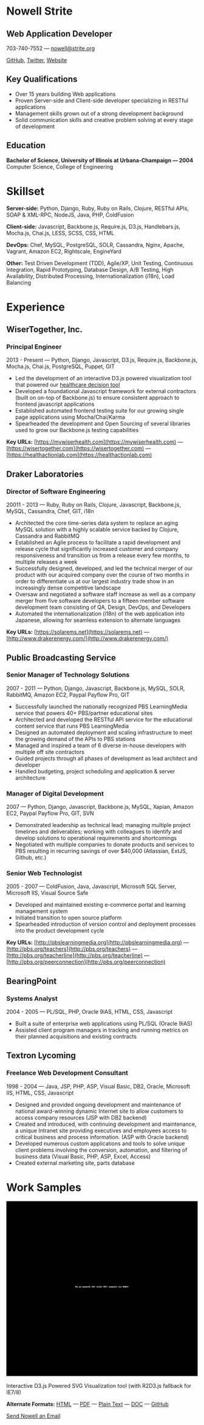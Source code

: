 Nowell Strite
=============

Web Application Developer
-------------------------

703-740-7552 —
 nowell@strite.org

[GitHub](https://github.com/nowells), [Twitter](https://twitter.com/nowells), [Website](http://nowell.strite.org)

Key Qualifications
------------------

-   Over 15 years building Web applications
-   Proven Server-side and Client-side developer specializing in RESTful applications
-   Management skills grown out of a strong development background
-   Solid communication skills and creative problem solving at every stage of development

Education
---------

**Bachelor of Science, University of Illinois at Urbana-Champaign — 2004**
 Computer Science, College of Engineering

Skillset
========

**Server-side:** Python, Django, Ruby, Ruby on Rails, Clojure, RESTful APIs, SOAP & XML-RPC, NodeJS, Java, PHP, ColdFusion

**Client-side:** Javascript, Backbone.js, Require.js, D3.js, Handlebars.js, Mocha.js, Chai.js, LESS, SCSS, CSS, HTML

**DevOps:** Chef, MySQL, PostgreSQL, SOLR, Cassandra, Nginx, Apache, Vagrant, Amazon EC2, Rightscale, EngineYard

**Other:** Test Driven Development (TDD), Agile/XP, Unit Testing, Continuous Integration, Rapid Prototyping, Database Design, A/B Testing, High Availability, Distributed Processing, Internationalization (i18n), Load Balancing

Experience
==========

WiserTogether, Inc.
-------------------

### Principal Engineer

2013 - Present — Python, Django, Javascript, D3.js, Require.js, Backbone.js, Mocha.js, Chai.js, PostgreSQL, Puppet, GIT

-   Led the development of an interactive D3.js powered visualization tool that powered our [healthcare decision tool](http://nowells.github.io/resume/img/bullseye.gif "Interactive D3.js Powered SVG Visualization tool (with R2D3.js fallback for IE7/8)")
-   Developed a foundational Javascript framework for external contractors (built on on-top of Backbone.js) to ensure consistent approach to frontend javascript applications
-   Established automated frontend testing suite for our growing single page applications using Mocha/Chai/Karma
-   Spearheaded the development and Open Sourcing of several libraries used to grow our Backbone.js testing capabilities

**Key URLs:** [https://mywiserhealth.com](https://mywiserhealth.com) — [https://wisertogether.com](https://wisertogether.com) — [https://healthactionlab.com](https://healthactionlab.com)

Draker Laboratories
-------------------

### Director of Software Engineering

20011 - 2013 — Ruby, Ruby on Rails, Clojure, Javascript, Backbone.js, MySQL, Cassandra, Chef, GIT, i18n

-   Architected the core time-series data system to replace an aging MySQL solution with a highly scalable service backed by Clojure, Cassandra and RabbitMQ
-   Established an Agile process to facilitate a rapid development and release cycle that significantly increased customer and company responsiveness and transition us from a release every few months, to multiple releases a week
-   Successfully designed, developed, and led the technical merger of our product with our acquired company over the course of two months in order to differentiate us at our largest industry trade show in an increasingly dense competitive landscape
-   Oversaw and negotiated a software staff increase as well as a company merger from five software developers to a fifteen member software development team consisting of QA, Design, DevOps, and Developers
-   Automated the internationalization (i18n) of the web application into Japanese, allowing for seamless extension to alternate languages

**Key URLs:** [https://solarems.net](https://solarems.net) — [http://www.drakerenergy.com/](http://www.drakerenergy.com/)

Public Broadcasting Service
---------------------------

### Senior Manager of Technology Solutions

2007 - 2011 — Python, Django, Javascript, Backbone.js, MySQL, SOLR, RabbitMQ, Amazon EC2, Paypal Payflow Pro, GIT

-   Successfully launched the nationally recognized PBS LearningMedia service that powers 40+ PBS/partner educational sites
-   Architected and developed the RESTful API service for the educational content service that runs PBS LearningMedia
-   Designed an automated deployment and scaling infrastructure to meet the growing demand of the APIs to PBS stations
-   Managed and inspired a team of 6 diverse in-house developers with multiple off site contractors
-   Guided projects through all phases of development as lead architect and developer
-   Handled budgeting, project scheduling and application & server architecture

### Manager of Digital Development

2007 — Python, Django, Javascript, Backbone.js, MySQL, Xapian, Amazon EC2, Paypal Payflow Pro, GIT, SVN

-   Demonstrated leadership as technical lead; managing multiple project timelines and deliverables; working with colleagues to identify and develop solutions to operational requirements and shortcomings
-   Negotiated with multiple companies to donate products and services to PBS resulting in recurring savings of over \$40,000 (Atlassian, ExtJS, Github, etc.)

### Senior Web Technologist

2005 - 2007 — ColdFusion, Java, Javascript, Microsoft SQL Server, Microsoft IIS, Visual Source Safe

-   Developed and maintained existing e-commerce portal and learning management system
-   Initiated transition to open source platform
-   Spearheaded introduction of version control and deployment processes into the product development cycle

**Key URLs:** [http://pbslearningmedia.org](http://pbslearningmedia.org) — [http://pbs.org/teachers](http://pbs.org/teachers) — [http://pbs.org/teacherline](http://pbs.org/teacherline) — [http://pbs.org/peerconnection](http://pbs.org/peerconnection)

BearingPoint
------------

### Systems Analyst

2004 - 2005 — PL/SQL, PHP, Oracle 9iAS, HTML, CSS, Javascript

-   Built a suite of enterprise web applications using PL/SQL (Oracle 9iAS)
-   Assisted client program managers in tracking and running metrics on their planned acquisitions and existing contracts

Textron Lycoming
----------------

### Freelance Web Development Consultant

1998 - 2004 — Java, JSP, PHP, ASP, Visual Basic, DB2, Oracle, Microsoft IIS, HTML, CSS, Javascript

-   Designed and provided ongoing development and maintenance of national award-winning dynamic Internet site to allow customers to access company resources (JSP with DB2 backend)
-   Created and introduced, with continuing development and maintenance, a unique Intranet site providing executives and employees access to critical business and process information. (ASP with Oracle backend)
-   Developed numerous custom applications and tools to solve unique client problems involving the conversion, automation, and filtering of business data (Visual Basic, PHP, ASP, Excel, Access)
-   Created external marketing site, parts database

Work Samples
============

![](img/bullseye.gif)

Interactive D3.js Powered SVG Visualization tool (with R2D3.js fallback for IE7/8)

**Alternate Formats:** [HTML](http://nowell.strite.org/resume/) — [PDF](http://nowell.strite.org/resume/resume.pdf) — [Plain Text](http://nowell.strite.org/resume/resume.txt) — [DOC](http://nowell.strite.org/resume/resume.docx) — [GitHub](http://github.com/nowells/resume/)

[Send Nowell an Email](mailto:nowell@strite.org)
